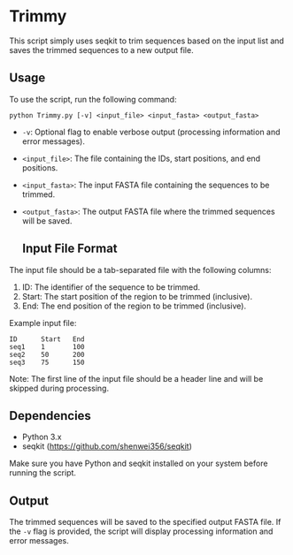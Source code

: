 # Trimmy
This script simply uses seqkit to trim sequences based on the input list and saves the trimmed sequences to a new output file.

## Usage

To use the script, run the following command:

```
python Trimmy.py [-v] <input_file> <input_fasta> <output_fasta>
```

- `-v`: Optional flag to enable verbose output (processing information and error messages).
- `<input_file>`: The file containing the IDs, start positions, and end positions.
- `<input_fasta>`: The input FASTA file containing the sequences to be trimmed.
- `<output_fasta>`: The output FASTA file where the trimmed sequences will be saved.

  ## Input File Format

The input file should be a tab-separated file with the following columns:

1. ID: The identifier of the sequence to be trimmed.
2. Start: The start position of the region to be trimmed (inclusive).
3. End: The end position of the region to be trimmed (inclusive).

Example input file:
```
ID      Start   End
seq1    1       100
seq2    50      200
seq3    75      150
```

Note: The first line of the input file should be a header line and will be skipped during processing.

## Dependencies

- Python 3.x
- seqkit (https://github.com/shenwei356/seqkit)

Make sure you have Python and seqkit installed on your system before running the script.

## Output

The trimmed sequences will be saved to the specified output FASTA file. If the `-v` flag is provided, the script will display processing information and error messages.
